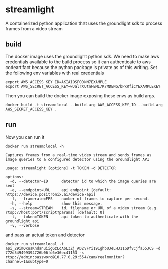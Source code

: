 # streamlight
A containerized python application that uses the groundlight sdk to
process frames from a video stream

## build

The docker image uses the groundlight python sdk. We need to make aws
credentials available to the build process so it can authenticate to
aws codeartifact because the python package is private as of this
writing. Set the following env variables with real credentials

``` shell
export AWS_ACCESS_KEY_ID=AKIAIOSFODNN7EXAMPLE
export AWS_SECRET_ACCESS_KEY=wJalrXUtnFEMI/K7MDENG/bPxRfiCYEXAMPLEKEY
```
Then you can build the docker image exposing these envs as build args.

``` shell
docker build -t stream:local --build-arg AWS_ACCESS_KEY_ID --build-arg AWS_SECRET_ACCESS_KEY .
```

## run
Now you can run it

``` shell
docker run stream:local -h

Captures frames from a real-time video stream and sends frames as
image queries to a configured detector using the Groundlight API

usage: streamlight [options] -t TOKEN -d DETECTOR

options:
  -d, --detector=ID      detector id to which the image queries are sent
  -e, --endpoint=URL     api endpoint [default: https://device.positronix.ai/device-api]
  -f, --framerate=FPS    number of frames to capture per second.
  -h, --help             show this message.
  -s, --stream=STREAM    id, filename or URL of a video stream (e.g. rtsp://host:port/script?params) [default: 0]
  -t, --token=TOKEN      api token to authenticate with the groundlight api
  -v, --verbose
```
and pass an actual token and detector
``` shell
docker run stream:local -t api_29imQxusKndanuiigGzLqAoL3Zj_AD2VFYi191ghbUJeLHJ11GDfVCjfa55JCS -d 772d549499394726b06fd6e36ec41153 -s rtsp://admin:password@10.77.0.29:554/cam/realmonitor?channel=1&subtype=0
```
